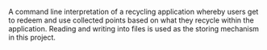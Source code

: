 A command line interpretation of a recycling application whereby users get to redeem and use collected points based on what they recycle within the application. Reading and writing into files is used as the storing mechanism in this project.
